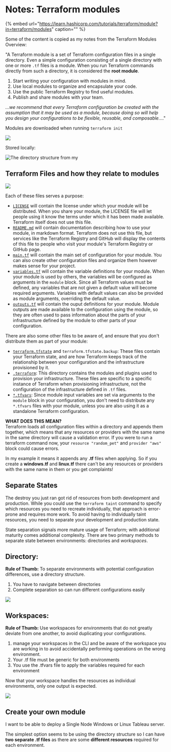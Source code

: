 # Notes: Terraform modules

{% embed url="https://learn.hashicorp.com/tutorials/terraform/module?in=terraform/modules" caption="" %}

Some of the content is copied as my notes from the Terraform Modules Overview:

"A Terraform module is a set of Terraform configuration files in a single directory. Even a simple configuration consisting of a single directory with one or more `.tf` files is a module. When you run Terraform commands directly from such a directory, it is considered the **root module**.

1. Start writing your configuration with modules in mind. 
2. Use local modules to organize and encapsulate your code. 
3. Use the public Terraform Registry to find useful modules. 
4. Publish and share modules with your team. 

_...we recommend that every Terraform configuration be created with the assumption that it may be used as a module, because doing so will help you design your configurations to be flexible, reusable, and composable._..."

Modules are downloaded when running `terraform init`

![](https://johnthompson365.com/wp-content/uploads/2020/12/image-14.png)

Stored locally:

![The directory structure from my ](https://johnthompson365.com/wp-content/uploads/2020/12/image-16.png)

## Terraform Files and how they relate to modules <a id="block-3e90f5e5-58b0-47c5-903c-60f79d1107fb"></a>

![](https://johnthompson365.com/wp-content/uploads/2020/12/image-18.png)

Each of these files serves a purpose:

* [`LICENSE`](https://learn.hashicorp.com/tutorials/terraform/module-create?in=terraform/modules#license) will contain the license under which your module will be distributed. When you share your module, the LICENSE file will let people using it know the terms under which it has been made available. Terraform itself does not use this file.
* [`README.md`](https://learn.hashicorp.com/tutorials/terraform/module-create?in=terraform/modules#readme-md) will contain documentation describing how to use your module, in markdown format. Terraform does not use this file, but services like the Terraform Registry and GitHub will display the contents of this file to people who visit your module's Terraform Registry or GitHub page.
* [`main.tf`](https://learn.hashicorp.com/tutorials/terraform/module-create?in=terraform/modules#main-tf) will contain the main set of configuration for your module. You can also create other configuration files and organize them however makes sense for your project.
* [`variables.tf`](https://learn.hashicorp.com/tutorials/terraform/module-create?in=terraform/modules#variables-tf) will contain the variable definitions for your module. When your module is used by others, the variables will be configured as arguments in the `module` block. Since all Terraform values must be defined, any variables that are not given a default value will become required arguments. Variables with default values can also be provided as module arguments, overriding the default value.
* [`outputs.tf`](https://learn.hashicorp.com/tutorials/terraform/module-create?in=terraform/modules#outputs-tf) will contain the ouput definitions for your module. Module outputs are made available to the configuration using the module, so they are often used to pass information about the parts of your infrastructure defined by the module to other parts of your configuration.

There are also some other files to be aware of, and ensure that you don't distribute them as part of your module:

* [`terraform.tfstate`](https://learn.hashicorp.com/tutorials/terraform/module-create?in=terraform/modules#terraform-tfstate) and `terraform.tfstate.backup`: These files contain your Terraform state, and are how Terraform keeps track of the relationship between your configuration and the infrastructure provisioned by it.
* [`.terraform`](https://learn.hashicorp.com/tutorials/terraform/module-create?in=terraform/modules#terraform): This directory contains the modules and plugins used to provision your infrastructure. These files are specific to a specific instance of Terraform when provisioning infrastructure, not the configuration of the infrastructure defined in `.tf` files.
* [`*.tfvars`](https://learn.hashicorp.com/tutorials/terraform/module-create?in=terraform/modules#tfvars): Since module input variables are set via arguments to the `module` block in your configuration, you don't need to distribute any `*.tfvars` files with your module, unless you are also using it as a standalone Terraform configuration.

**WHAT DOES THIS MEAN?**  
Terraform loads all configuration files within a directory and appends them together, which means that any resources or providers with the same name in the same directory will cause a validation error. If you were to run a terraform command now, your `resource "random_pet"` and `provider "aws"` block could cause errors.

In my example it means it appends any **.tf** files when applying. So if you create a **windows.tf** and **linux.tf** there can't be any resources or providers with the same name in them or you get complaints!

## Separate States

The destroy you just ran got rid of resources from both development and production. While you could use the `terraform taint` command to specify which resources you need to recreate individually, that approach is error-prone and requires more work. To avoid having to individually taint resources, you need to separate your development and production state.

State separation signals more mature usage of Terraform; with additional maturity comes additional complexity. There are two primary methods to separate state between environments: directories and _workspaces_.

## Directory:

**Rule of Thumb:** To separate environments with potential configuration differences, use a directory structure.

1. You have to navigate between directories
2. Complete separation so can run different configurations easily

![](https://johnthompson365.com/wp-content/uploads/2020/12/image-20.png)

## Workspaces:

**Rule of Thumb:** Use workspaces for environments that do not greatly deviate from one another, to avoid duplicating your configurations.

1. manage your workspaces in the CLI and be aware of the workspace you are working in to avoid accidentally performing operations on the wrong environment.
2. Your .tf file must be generic for both environments
3. You use the .tfvars file to apply the variables required for each environment

Now that your workspace handles the resources as individual environments, only one output is expected.

![](https://johnthompson365.com/wp-content/uploads/2020/12/image-21.png)

## Create your own module

I want to be able to deploy a Single Node Windows or Linux Tableau server.

The simplest option seems to be using the directory structure so I can have **two separate .tf files** as there are some **different resources** required for each environment.

